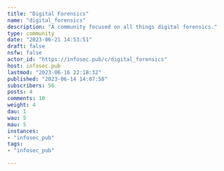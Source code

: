 ```yaml
---
title: "Digital Forensics" 
name: "digital_forensics"
description: "A community focused on all things digital forensics."
type: community
date: "2023-06-21 14:53:51"
draft: false
nsfw: false
actor_id: "https://infosec.pub/c/digital_forensics"
host: infosec.pub
lastmod: "2023-06-16 22:18:32"
published: "2023-06-14 14:07:58"
subscribers: 56
posts: 4
comments: 10
weight: 4
dau: 1
wau: 5
mau: 5
instances:
- "infosec_pub"
tags: 
- "infosec_pub"

---
```

